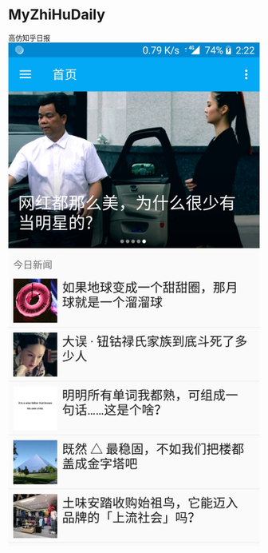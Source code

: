 # MyZhiHuDaily
高仿知乎日报
![Image](https://github.com/Luckychuan/MyZhiHuDaily/blob/master/image/Screenshot_20181011-142207.jpg)

